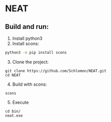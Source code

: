 # NEAT

## Build and run:
1. Install python3
2. Install scons:
```sh
python3 -m pip install scons
```
3. Clone the project:
```
git clone https://github.com/Schlomon/NEAT.git
cd NEAT
```
4. Build with scons:
```
scons
```
5. Execute
```
cd bin/
neat.exe
```
